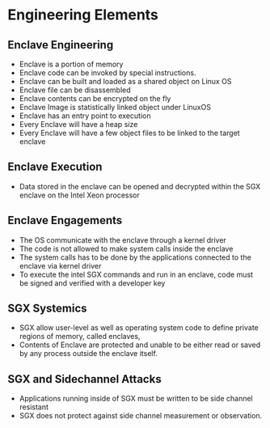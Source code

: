 # Engineering Elements

## Enclave Engineering
- Enclave is a portion of memory
- Enclave code can be invoked by special instructions.
- Enclave can be built and loaded as a shared object on Linux OS
- Enclave file can be disassembled
- Enclave contents can be encrypted on the fly
- Enclave Image is statistically linked object under LinuxOS
- Enclave has an entry point to execution
- Every Enclave will have a heap size
- Every Enclave will have a few object files to be linked to the target enclave

## Enclave Execution
- Data stored in the enclave can be opened and decrypted within the SGX enclave on the Intel Xeon processor

## Enclave Engagements
- The OS communicate with the enclave through a kernel driver 
- The code is not allowed to make system calls inside the enclave
- The system calls has to be done by the applications connected to the enclave via kernel driver
- To execute the intel SGX commands and run in an enclave, code must be signed and verified with a developer key

## SGX Systemics 
- SGX allow user-level as well as operating system code to define private regions of memory, called enclaves,
- Contents of Enclave are protected and unable to be either read or saved by any process outside the enclave itself.

## SGX and Sidechannel Attacks
- Applications running inside of SGX must be written to be side channel resistant 
- SGX does not protect against side channel measurement or observation.
